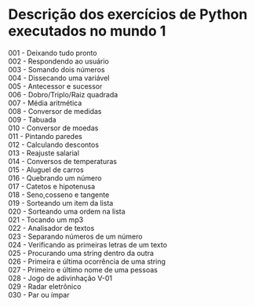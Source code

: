 # Descrição dos exercícios de Python executados no mundo 1

<p>001 - Deixando tudo pronto<br>
002 - Respondendo ao usuário<br>
003 - Somando dois números<br>
004 - Dissecando uma variável<br>
005 - Antecessor e sucessor<br>
006 - Dobro/Triplo/Raiz quadrada<br>
007 - Média aritmética<br>
008 - Conversor de medidas<br>
009 - Tabuada<br>
010 - Conversor de moedas<br>
011 - Pintando paredes<br>
012 - Calculando descontos<br>
013 - Reajuste salarial<br>
014 - Conversos de temperaturas<br>
015 - Aluguel de carros<br>
016 - Quebrando um número<br>
017 - Catetos e hipotenusa<br>
018 - Seno,cosseno e tangente<br>
019 - Sorteando um item da lista<br>
020 - Sorteando uma ordem na lista<br>
021 - Tocando um mp3<br>
022 - Analisador de textos<br>
023 - Separando números de um número<br>
024 - Verificando as primeiras letras de um texto<br>
025 - Procurando uma string dentro da outra<br>
026 - Primeira e última ocorrência de uma string<br>
027 - Primeiro e último nome de uma pessoas<br>
028 - Jogo de adivinhação V-01<br>
029 - Radar eletrônico<br>
030 - Par ou ímpar<br>

</p>
